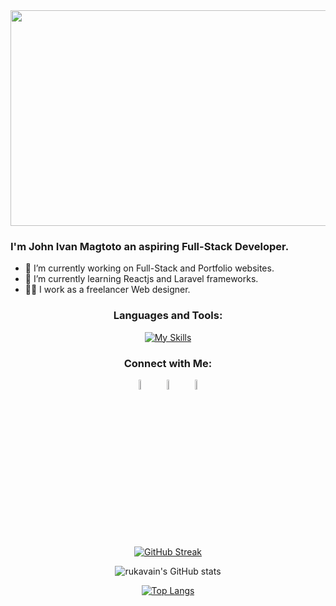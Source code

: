 <div align="center">
    <img src="https://media4.giphy.com/media/Dh5q0sShxgp13DwrvG/200w.webp?cid=ecf05e477lqv6kradyt6ukstdnbimiga6r8m1sh9gieyprv2&ep=v1_gifs_search&rid=200w.webp&ct=g"  width="700" height="345">
</div>

### I'm John Ivan Magtoto an aspiring Full-Stack Developer.

- 🔭 I’m currently working on Full-Stack and Portfolio websites.
- 📖 I’m currently learning Reactjs and Laravel frameworks.
- 👨‍💼 I work as a freelancer Web designer.

<div align="center">
<h3>Languages and Tools:</h3>

[![My Skills](https://skillicons.dev/icons?i=html,arduino,css,bootstrap,firebase,mysql,vscode,tailwind,js,laravel,mongodb,nextjs,nodejs,php,react,vercel,vite,vue,wordpress,visualstudio&perline=9&theme=light)](https://skillicons.dev)

  <h3>Connect with Me:</h3>
  
[<img src="https://img.icons8.com/fluent/48/000000/facebook-new.png" width="6.5%%"/>](https://www.facebook.com/profile.php?id=100007615364945)  &nbsp; [<img src="https://img.icons8.com/fluent/48/000000/instagram-new.png" width="6.5%"/>](https://www.instagram.com/jhn.ivn/)  &nbsp; <a href="mailto:magtoto599@gmail.com"> <img src="https://img.icons8.com/fluent/48/000000/gmail.png" width="6.5%"/>
  
[![GitHub Streak](https://streak-stats.demolab.com/?user=rukavain&theme=transparent&fire=skyblue&ring=skyblue&sideNums=white&currStreakNum=white&dates=white&border_radius=10)](https://git.io/streak-stats)

![rukavain's GitHub stats](https://github-readme-stats.vercel.app/api?username=rukavain&show_icons=true&theme=transparent)

[![Top Langs](https://github-readme-stats.vercel.app/api/top-langs/?username=rukavain&layout=donut-vertical&theme=transparent)](https://github.com/rukavain/github-readme-stats)

</div>
